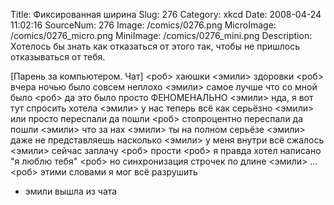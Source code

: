 Title: Фиксированная ширина 
Slug: 276 
Category: xkcd 
Date: 2008-04-24 11:02:16 
SourceNum: 276 
Image: /comics/0276.png 
MicroImage: /comics/0276_micro.png 
MiniImage: /comics/0276_mini.png 
Description: Хотелось бы знать как отказаться от этого так, чтобы не пришлось
отказываться от тебя. 

[Парень за компьютером. Чат]
<роб> хаюшки
<эмили> здоровки
<роб> вчера ночью было совсем неплохо
<эмили> самое лучше что со мной было
<роб> да это было просто ФЕНОМЕНАЛЬНО
<эмили> нда, я вот тут спросить хотела
<эмили> у нас теперь всё как серьёзно
<эмили> или просто переспали да пошли
<роб> стопроцентно переспали да пошли
<эмили> что за нах
<эмили> ты на полном серьёзе
<эмили> даже не представляешь насколько
<эмили> у меня внутри всё сжалось
<эмили> сейчас заплачу
<роб> прости
<роб> я правда хотел написано "я люблю тебя"
<роб> но синхронизация строчек по длине
<эмили> ...
<роб> этими словами я мог всё разрушить
* эмили вышла из чата